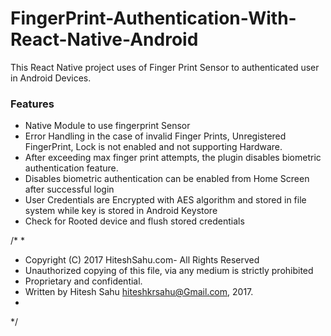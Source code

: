 # FingerPrint-Authentication-With-React-Native-Android

  This React Native project uses of Finger Print Sensor to authenticated user in Android Devices. 
  
### Features
-  Native Module to use fingerprint Sensor 
-  Error Handling in the case of invalid Finger Prints, Unregistered FingerPrint, Lock is not enabled and not supporting Hardware.
-  After exceeding max finger print attempts, the plugin disables biometric authentication feature.
-  Disables biometric authentication can be enabled from Home Screen after successful login
-  User Credentials are Encrypted with AES algorithm and stored in file system while key is stored in Android Keystore
-  Check for Rooted device and flush stored credentials 


/*
 *
 * Copyright (C)  2017 HiteshSahu.com- All Rights Reserved
 * Unauthorized copying of this file, via any medium is strictly prohibited
 * Proprietary and confidential.
 * Written by Hitesh Sahu <hiteshkrsahu@Gmail.com>, 2017.
 *
 */




